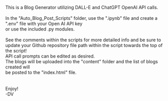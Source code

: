 This is a Blog Generator utilizing DALL-E and ChatGPT OpenAI API calls.<br><br>
In the "Auto_Blog_Post_Scripts" folder, use the ".ipynb" file and create a ".env" file with your Open AI API key <br> or use the included .py modules.<br><br>
See the comments within the scripts for more detailed info and be sure to update your Github repository file path within the script towards the top of the script! <br> API call prompts can be edited as desired.<br>
The blogs will be uploaded into the "content" folder and the list of blogs created will <br> be posted to the "index.html" file.<br><br><br>
Enjoy!<br>
-DV
